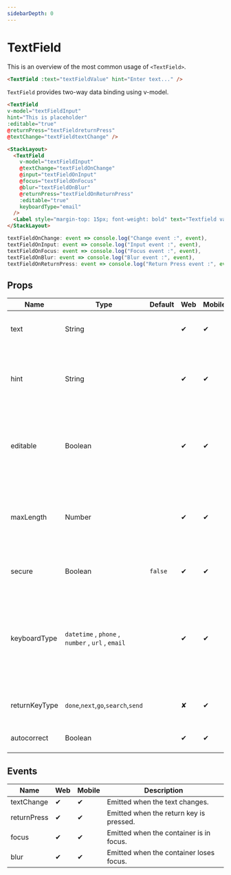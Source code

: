 ```yaml
---
sidebarDepth: 0
---
```


# TextField

This is an overview of the most common usage of `<TextField>`.

```html
<TextField :text="textFieldValue" hint="Enter text..." />
```

`TextField` provides two-way data binding using v-model.

```html
<TextField
v-model="textFieldInput"
hint="This is placeholder"
:editable="true"
@returnPress="textFieldreturnPress"
@textChange="textFieldtextChange" />
```

<DocExampleBox codeBox="https://codesandbox.io/s/l764j9p8pl?module=%2Fsrc%2FApp.vue">

```html
<StackLayout>
  <TextField
    v-model="textFieldInput"
    @textChange="textFieldOnChange"
    @input="textFieldOnInput"
    @focus="textFieldOnFocus"
    @blur="textFieldOnBlur"
    @returnPress="textFieldOnReturnPress"
    :editable="true"
    keyboardType="email"
  />
  <Label style="margin-top: 15px; font-weight: bold" text="Textfield value: " /><Label :text="textFieldInput" />
</StackLayout>
```

```js
textFieldOnChange: event => console.log("Change event :", event),
textFieldOnInput: event => console.log("Input event :", event),
textFieldOnFocus: event => console.log("Focus event :", event),
textFieldOnBlur: event => console.log("Blur event :", event),
textFieldOnReturnPress: event => console.log("Return Press event :", event)
```

<TextFieldDoc />
</DocExampleBox>

## Props

| Name          | Type                                              | Default | Web | Mobile | Description                                                                                         |
| ------------- | ------------------------------------------------- | ------- | --- | ------ | --------------------------------------------------------------------------------------------------- |
| text          | String                                            |         | ✔   | ✔     | Gets or sets the value of the component.                                                            |
| hint          | String                                            |         | ✔   | ✔     | Gets or sets the placeholder text when the component is editable.                                   |
| editable      | Boolean                                           |         | ✔   | ✔     | When true, indicates that the user can edit the contents of the container.                          |
| maxLength     | Number                                            |         | ✔   | ✔     | Sets the maximum number of characters that can be entered in the container.                         |
| secure        | Boolean                                           | `false` | ✔   | ✔     | Hides the entered value on display.                                                                 |
| keyboardType  | `datetime` , `phone` , `number` , `url` , `email` |         | ✔   | ✔     | Shows a custom keyboard for easier text input. Valid values: datetime, phone, number, url, or email.|
| returnKeyType | `done`,`next`,`go`,`search`,`send`                |         | ✘   | ✔     | Gets or sets the label of the return key.                                                           |
| autocorrect   | Boolean                                           |         | ✔   | ✔     | Enables or disables autocorrect.                                                                    | 

## Events

| Name        | Web | Mobile | Description                              |
| ----------- | --- | ------ | ---------------------------------------- |
| textChange  | ✔   | ✔      | Emitted when the text changes.          |
| returnPress | ✔   | ✔      | Emitted when the return key is pressed. |
| focus       | ✔   | ✔      | Emitted when the container is in focus. |
| blur        | ✔   | ✔      | Emitted when the container loses focus. |

